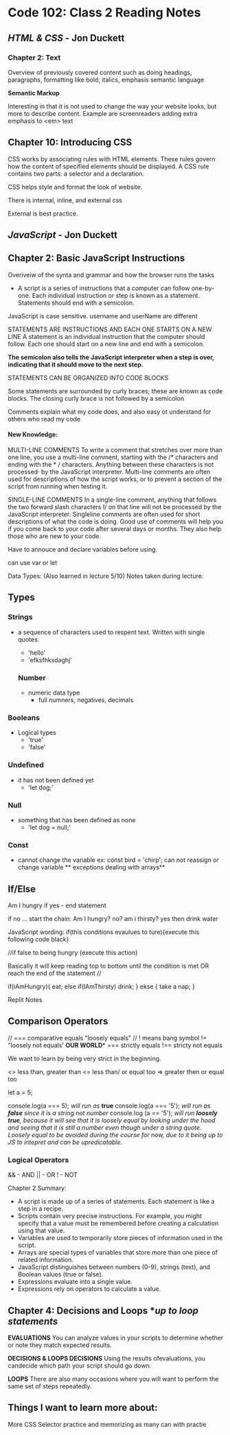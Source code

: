 # Code 102: Class 2 Reading Notes

## *HTML & CSS* - Jon Duckett

### **Chapter 2: Text**

Overview of previously covered content such as doing headings, paragraphs, formatting like bold, italics, emphasis
semantic language

**Semantic Markup**

Interesting in that it is not used to change the way your website looks, but more to describe content. Example are screenreaders adding extra emphasis to &lt;em> text


## Chapter 10: Introducing CSS

CSS works by associating rules with HTML elements. These rules govern how the content of specified elements should be displayed. A CSS rule contains two parts: a selector and a declaration.

CSS helps style and format the look of website.

There is internal, inline, and external css

External is best practice.

## *JavaScript* - Jon Duckett

## Chapter 2: Basic JavaScript Instructions

Overiveiw of the synta and grammar and how the browser runs the tasks

* A script is a series of instructions that a computer can follow one-by-one.
Each individual instruction or step is known as a statement.
Statements should end with a semicolon.

JavaScript is case sensitive.
username and userName are different

STATEMENTS ARE INSTRUCTIONS AND
EACH ONE STARTS ON A NEW LINE
A statement is an individual instruction that the
computer should follow. Each one should start on a new line and end with a semicolon. 

**The semicolon also tells the JavaScript interpreter when a step is over, indicating that it should move to the next step.** 

STATEMENTS CAN BE ORGANIZED INTO CODE BLOCKS

Some statements are surrounded by curly braces;
these are known as code blocks. The closing curly
brace is not followed by a semicolon

Comments explain what my code does, and also easy ot understand for others who read my code

#### **New Knowledge:**

MULTI-LINE COMMENTS
To write a comment that stretches over more than
one line, you use a multi-line comment, starting with
the /* characters and ending with the * / characters.
Anything between these characters is not processed·
by the JavaScript interpreter.
Multi-line comments are often used for descriptions
of how the script works, or to prevent a section of
the script from running when testing it.

SINGLE-LINE COMMENTS
In a single-line comment, anything that follows the
two forward slash characters I/ on that line will not
be processed by the JavaScript interpreter. Singleline
comments are often used for short descriptions
of what the code is doing.
Good use of comments will help you if you come
back to your code after several days or months.
They also help those who are new to your code.

Have to annouce and declare variables before using.

can use var or let

Data Types: (Also learned in lecture 5/10)
Notes taken during lecture:
## Types

### Strings

- a sequence of characters used to respent text. Written with single quotes.
  - 'hello'
  - 'efksfhksdaghj'

  ### Number

  - numeric data type
    - full numners, negatives, decimals

### Booleans

- Logical types
  - 'true'
  - 'false'

### Undefined

- it has not been defined yet
  - 'let dog;'


### Null

- something that has been defined as none
  - 'let dog = null;'

### Const

- cannot change the variable
  ex: const bird = 'chirp'; 
    can not reassign or change variable
    ** exceptions dealing with arrays**

## If/Else

Am I hungry 
 if yes - end statement

 if no ... start the chain:
  Am I hungry?
    no?
      am i thirsty?
        yes 
          then drink water

JavaScript wording:
if(this conditions evaulues to ture){execute this following code black}

//if false to being hungry
{execute this action}

Basically it will keep reading top to bottom until the condition is met OR reach the end of the statement //


if(iAmHungry){
  eat;
  else if(IAmThirsty)
  drink;
} ekse {
  take a nap;
}

Replit Notes

## Comparison Operators

// === comparative equals "loosely equals"
// ! means bang symbol
  != "loosely not equals'
  **OUR WORLD***
  === strictly equals
  !== stricty not equals

We want to learn by being very strict in the beginning.

<> less than, greater than
<=  less than/ or equal too
=> greater then or equal too 

let a = 5;

console.log(a === 5); *will run as* **true**
console.log(a === '5'); *will run as **false** since it is a string not number*
console.log (a == '5'); *will run **loosely true**, because it will see that it is loosely equal by looking under the hood and seeing that it is still a number even though under a string quote. Loosely equal to be avoided during the course for now, due to it being up to JS to intepret and can be upredicatable.*

### Logical Operators

&& - AND
|| - OR
! - NOT


Chapter 2 Summary:

* A script is made up of a series of statements. Each statement is like a step in a recipe.
* Scripts contain very precise instructions. For example, you might specify that a value must be remembered before creating a calculation using that value.
* Variables are used to temporarily store pieces of
information used in the script.
* Arrays are special types of variables that store more
than one piece of related information.
* JavaScript distinguishes between numbers (0-9),
strings (text), and Boolean values (true or false).
* Expressions evaluate into a single value.
* Expressions rely on operators to calculate a value.

## Chapter 4: Decisions and Loops **up to loop statements*

**EVALUATIONS** 
You can analyze values in
your scripts to determine
whether or note they
match expected results.

**DECISIONS & LOOPS
DECISIONS**
Using the results ofevaluations, you candecide which path your script should go down.

**LOOPS**
There are also many occasions where you will want to perform the same set of steps repeatedly.

## Things I want to learn more about:

More CSS Selector practice and memorizing as many can with practie
